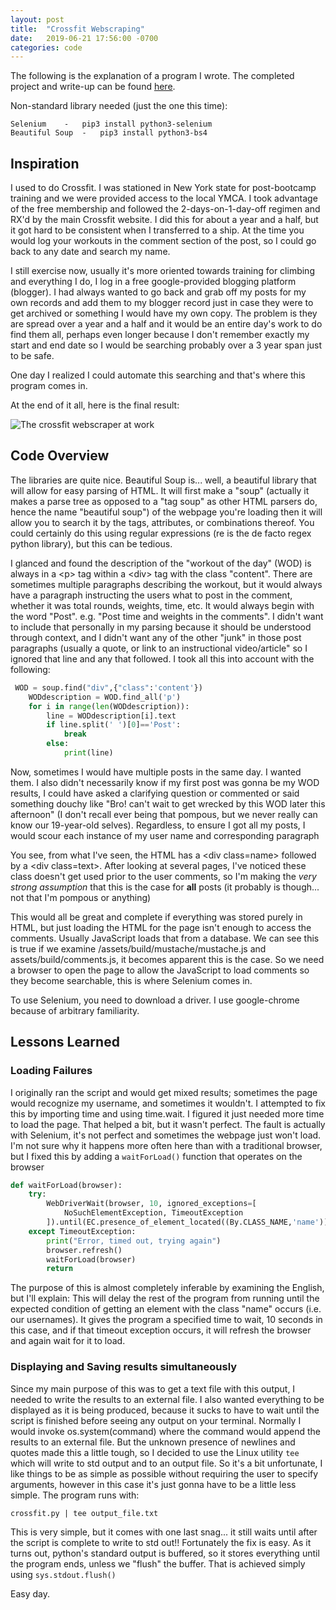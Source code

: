```yaml
---
layout: post
title:  "Crossfit Webscraping"
date:   2019-06-21 17:56:00 -0700
categories: code
---
```


The following is the explanation of a program I wrote. The completed project and write-up can be found [here][Crossfit].

Non-standard library needed (just the one this time):

	Selenium	-	pip3 install python3-selenium
	Beautiful Soup	-	pip3 install python3-bs4


## Inspiration

I used to do Crossfit. I was stationed in New York state for post-bootcamp training and we were provided access to the local YMCA. I took advantage of the free membership and followed the 2-days-on-1-day-off regimen and RX'd by the main Crossfit website. I did this for about a year and a half, but it got hard to be consistent when I transferred to a ship. At the time you would log your workouts in the comment section of the post, so I could go back to any date and search my name.

I still exercise now, usually it's more oriented towards training for climbing and everything I do, I log in a free google-provided blogging platform (blogger). I had always wanted to go back and grab off my posts for my own records and add them to my blogger record just in case they were to get archived or something I would have my own copy. The problem is they are spread over a year and a half and it would be an entire day's work to do find them all, perhaps even longer because I don't remember exactly my start and end date so I would be searching probably over a 3 year span just to be safe. 

One day I realized I could automate this searching and that's where this program comes in.

At the end of it all, here is the final result:

![The crossfit webscraper at work]({{site.baseurl}}/assets/crossfit/crossfit.gif)

## Code Overview

The libraries are quite nice. Beautiful Soup is... well, a beautiful library that will allow for easy parsing of HTML. It will first make a "soup" (actually it makes a parse tree as opposed to a "tag soup" as other HTML parsers do, hence the name "beautiful soup") of the webpage you're loading then it will allow you to search it by the tags, attributes, or combinations thereof. You could certainly do this using regular expressions (re is the de facto regex python library), but this can be tedious.



I glanced and found the description of the "workout of the day" (WOD) is always in a \<p\> tag within a \<div\> tag with the class "content". There are sometimes multiple paragraphs describing the workout, but it would always have a paragraph instructing the users what to post in the comment, whether it was total rounds, weights, time, etc. It would always begin with the word "Post". e.g. "Post time and weights in the comments". I didn't want to include that personally in my parsing because it should be  understood through context, and I didn't want any of the other "junk" in those post paragraphs (usually a quote, or link to an instructional video/article" so I ignored that line and any that followed. I took all this into account with the following:

```python
 WOD = soup.find("div",{"class":'content'})
    WODdescription = WOD.find_all('p')
    for i in range(len(WODdescription)):
        line = WODdescription[i].text
        if line.split(' ')[0]=='Post':
            break
        else:
            print(line)
```
Now, sometimes I would have multiple posts in the same day. I wanted them. I also didn't necessarily know if my first post was gonna be my WOD results, I could have asked a clarifying question or commented or said something douchy like "Bro! can't wait to get wrecked by this WOD later this afternoon" (I don't recall ever being that pompous, but we never really can know our 19-year-old selves). Regardless, to ensure I got all my posts, I would scour each instance of my user name and corresponding paragraph

You see, from what I've seen, the HTML has a \<div class=name\> followed by a \<div class=text\>. After looking at several pages, I've noticed these class doesn't get used prior to the user comments, so I'm making the *very strong assumption* that this is the case for **all** posts (it probably is though... not that I'm pompous or anything)

This would all be great and complete if everything was stored purely in HTML, but just loading the HTML for the page isn't enough to access the comments. Usually JavaScript loads that from  a database. We can see this is true if we examine /assets/build/mustache/mustache.js and assets/build/comments.js, it becomes apparent this is the case. So we need a browser to open the page to allow the JavaScript to load comments so they become searchable, this is where Selenium comes in.

To use Selenium, you need to download a driver. I use google-chrome because of arbitrary familiarity.

## Lessons Learned

### Loading Failures
I originally ran the script and would get mixed results; sometimes the page would recognize my username, and sometimes it wouldn't. I attempted to fix this by importing time and using time.wait. I figured it just needed more time to load the page. That helped a bit, but it wasn't perfect. The fault is actually with Selenium, it's not perfect and sometimes the webpage just won't load. I'm not sure why it happens more often here than with a traditional browser, but I fixed this by adding a `waitForLoad()` function that operates on the browser

```python
def waitForLoad(browser):
    try:
        WebDriverWait(browser, 10, ignored_exceptions=[
            NoSuchElementException, TimeoutException
        ]).until(EC.presence_of_element_located((By.CLASS_NAME,'name')))
    except TimeoutException:
        print("Error, timed out, trying again")
        browser.refresh()
        waitForLoad(browser)
        return
```
The purpose of this is almost completely inferable by examining the English, but I'll explain: This will delay the rest of the program from running until the expected condition of getting an element with the class "name" occurs (i.e. our usernames). It gives the program a specified time to wait, 10 seconds in this case, and if that timeout exception occurs, it will refresh the browser and again wait for it to load.

### Displaying and Saving results simultaneously

Since my main purpose of this was to get a text file with this output, I needed to write the results to an external file. I also wanted everything to be displayed as it is being produced, because it sucks to have to wait until the script is finished before seeing any output on your terminal. Normally I would invoke os.system(command) where the command would append the results to an external file. But the unknown presence of newlines and quotes made this a little tough, so I decided to use the Linux utility `tee` which will write to std output and to an output file. So it's a bit unfortunate, I like things to be as simple as possible without requiring the user to specify arguments, however in this case it's just gonna have to be a little less simple. The program runs with:


`crossfit.py | tee output_file.txt`  


This is very simple, but it comes with one last snag... it still waits until after the script is complete to write to std out!! Fortunately the fix is easy. As it turns out, python's standard output is buffered, so it stores everything until the program ends, unless we "flush" the buffer. That is achieved simply using `sys.stdout.flush()`

Easy day.


[Crossfit]: https://github.com/Tclack88/crossfit-webscraping
